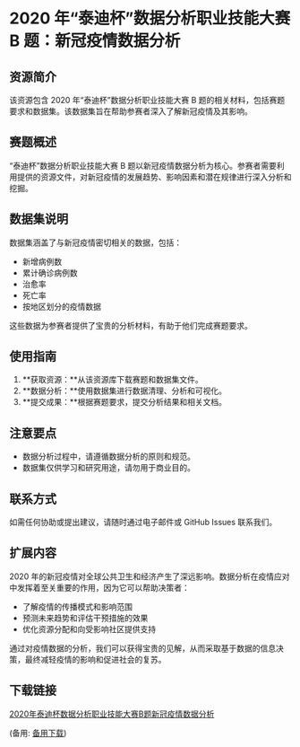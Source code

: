 # 2020 年“泰迪杯”数据分析职业技能大赛 B 题：新冠疫情数据分析

## 资源简介

该资源包含 2020 年“泰迪杯”数据分析职业技能大赛 B 题的相关材料，包括赛题要求和数据集。该数据集旨在帮助参赛者深入了解新冠疫情及其影响。

## 赛题概述

“泰迪杯”数据分析职业技能大赛 B 题以新冠疫情数据分析为核心。参赛者需要利用提供的资源文件，对新冠疫情的发展趋势、影响因素和潜在规律进行深入分析和挖掘。

## 数据集说明

数据集涵盖了与新冠疫情密切相关的数据，包括：

- 新增病例数
- 累计确诊病例数
- 治愈率
- 死亡率
- 按地区划分的疫情数据

这些数据为参赛者提供了宝贵的分析材料，有助于他们完成赛题要求。

## 使用指南

1. **获取资源：**从该资源库下载赛题和数据集文件。
2. **数据分析：**使用数据集进行数据清理、分析和可视化。
3. **提交成果：**根据赛题要求，提交分析结果和相关文档。

## 注意要点

- 数据分析过程中，请遵循数据分析的原则和规范。
- 数据集仅供学习和研究用途，请勿用于商业目的。

## 联系方式

如需任何协助或提出建议，请随时通过电子邮件或 GitHub Issues 联系我们。

## 扩展内容

2020 年的新冠疫情对全球公共卫生和经济产生了深远影响。数据分析在疫情应对中发挥着至关重要的作用，因为它可以帮助决策者：

- 了解疫情的传播模式和影响范围
- 预测未来趋势和评估干预措施的效果
- 优化资源分配和向受影响社区提供支持

通过对疫情数据的分析，我们可以获得宝贵的见解，从而采取基于数据的信息决策，最终减轻疫情的影响和促进社会的复苏。

## 下载链接
[2020年泰迪杯数据分析职业技能大赛B题新冠疫情数据分析](https://pan.quark.cn/s/dd5f53e18d00) 

(备用: [备用下载](https://pan.baidu.com/s/1XUXa12seWCMPn9uUvArlrw?pwd=1234))
